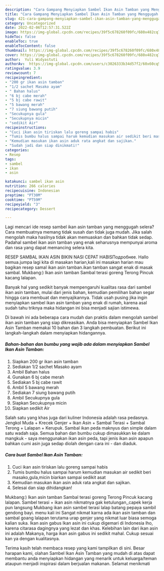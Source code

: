 ```yaml
---
description: "Cara Gampang Menyiapkan Sambel Ikan Asin Tamban yang Menggugah Selera"
title: "Cara Gampang Menyiapkan Sambel Ikan Asin Tamban yang Menggugah Selera"
slug: 421-cara-gampang-menyiapkan-sambel-ikan-asin-tamban-yang-menggugah-selera
category: Uncategorized
date: 2022-02-06T12:57:31.522Z
image: https://img-global.cpcdn.com/recipes/39f5c678260f09fc/680x482cq70/sambel-ikan-asin-tamban-foto-resep-utama.jpg
hideToc: false
enableToc: true
enableTocContent: false
thumbnail: https://img-global.cpcdn.com/recipes/39f5c678260f09fc/680x482cq70/sambel-ikan-asin-tamban-foto-resep-utama.jpg
cover: https://img-global.cpcdn.com/recipes/39f5c678260f09fc/680x482cq70/sambel-ikan-asin-tamban-foto-resep-utama.jpg
author:  Yuli Widyastuti
authorAv:  https://img-global.cpcdn.com/users/c3026333b34d57f2/60x60cq50/avatar.jpg
ratingvalue: 3.9
reviewcount: 7
recipeingredient:
- "200 gr ikan asin tamban"
- "1/2 sachet Masako ayam"
- " Bahan halus"
- "6 bj cabe merah"
- "5 bj cabe rawit"
- "5 bawang merah"
- "7 siung bawang putih"
- "Secukupnya gula"
- "Secukupnya micin"
- "sedikit Air"
recipeinstructions:
- "Cuci ikan asin tiriskan lalu goreng sampai habis"
- "Tumis bumbu halus sampai harum kemudian masukan air sedikit beri masako,gula,micin biarkan sampai sedikit asat"
- "Kemudian masukan ikan asin aduk rata angkat dan sajikan."
- "Sudah jadi dan siap dinikmati!"
categories:
- Resep
tags:
- sambel
- ikan
- asin

katakunci: sambel ikan asin 
nutrition: 266 calories
recipecuisine: Indonesian
preptime: "PT30M"
cooktime: "PT59M"
recipeyield: "3"
recipecategory: Dessert

---
```



Lagi mencari ide resep sambel ikan asin tamban yang menggugah selera? Cara membuatnya memang tidak susah dan tidak juga mudah. Jika salah mengolah maka hasilnya tidak akan memuaskan dan bahkan tidak sedap. Padahal sambel ikan asin tamban yang enak seharusnya mempunyai aroma dan rasa yang dapat memancing selera kita.


RESEP SAMBAL IKAN ASIN BIKIN NASI CEPAT HABISПодробнее. Hallo semua.jumpa lagi kita di masakan harian,kali ini masakan harian mau bagikan resep samal ikan asin tamban.ikan tamban sangat enak di masak sambal. Mukbang:) Ikan asin tamban Sambal terasi goreng Terong Pincuk kacang lalapan.

Banyak hal yang sedikit banyak mempengaruhi kualitas rasa dari sambel ikan asin tamban, mulai dari jenis bahan, kemudian pemilihan bahan segar hingga cara membuat dan menyajikannya. Tidak usah pusing jika ingin menyiapkan sambel ikan asin tamban yang enak di rumah, karena asal sudah tahu triknya maka hidangan ini bisa menjadi sajian istimewa.


Di bawah ini ada beberapa cara mudah dan praktis dalam mengolah sambel ikan asin tamban yang siap dikreasikan. Anda bisa menyiapkan Sambel Ikan Asin Tamban memakai 10 bahan dan 3 langkah pembuatan. Berikut ini langkah-langkah dalam menyiapkan hidangannya.

<!--inarticleads1-->

##### Bahan-bahan dan bumbu yang wajib ada dalam menyiapkan Sambel Ikan Asin Tamban:

1. Siapkan 200 gr ikan asin tamban
1. Sediakan 1/2 sachet Masako ayam
1. Ambil  Bahan halus
1. Gunakan 6 bj cabe merah
1. Sediakan 5 bj cabe rawit
1. Ambil 5 bawang merah
1. Sediakan 7 siung bawang putih
1. Ambil Secukupnya gula
1. Siapkan Secukupnya micin
1. Siapkan sedikit Air


Salah satu yang khas juga dari kuliner Indonesia adalah rasa pedasnya. Jengkol Muda + Krecek Genjer + Ikan Asin + Sambal Terasi + Sambal Terong + Lalapan + Kerupuk. Sambal ikan peda maknyus dan simple dalam satu wadah saja. Semua bahan dan bumbu cukup dimasukkan ke dalam mangkuk - saya menggunakan ikan asin peda, tapi jenis ikan asin apapun bahkan cumi asin juga sedap diolah dengan cara ini - dan diaduk. 

<!--inarticleads2-->

##### Cara buat Sambel Ikan Asin Tamban:

1. Cuci ikan asin tiriskan lalu goreng sampai habis
1. Tumis bumbu halus sampai harum kemudian masukan air sedikit beri masako,gula,micin biarkan sampai sedikit asat
1. Kemudian masukan ikan asin aduk rata angkat dan sajikan.
1. Selesai dan siap dihidangkan!

Mukbang:) Ikan asin tamban Sambal terasi goreng Terong Pincuk kacang lalapan. Sambel terasi + ikan asin nikmatnya gak ketulungan,,capek kerja pun langsung Mukbang ikan asin sambel terasi lalap batang pepaya sambil gendong bayi. menu kali ini Sangat nikmat karna ada ikan asin tamban dan sambal goang lalapan terutama urap genjer yang nikmat luar biasa semoga kalian suka. Ikan asin gabus Ikan asin ini cukup digemari di Indonesia lho, karena citarasa dagingnya yang lezat dan khas. Kelebihan lain dari ikan asin ini adalah Makanya, harga ikan asin gabus ini sedikit mahal. Cukup sesuai kan ya dengan kualitasnya. 

Terima kasih telah membaca resep yang kami tampilkan di sini. Besar harapan kami, olahan Sambel Ikan Asin Tamban yang mudah di atas dapat membantu anda menyiapkan hidangan yang menarik untuk keluarga/teman ataupun menjadi inspirasi dalam berjualan makanan. Selamat menikmati
